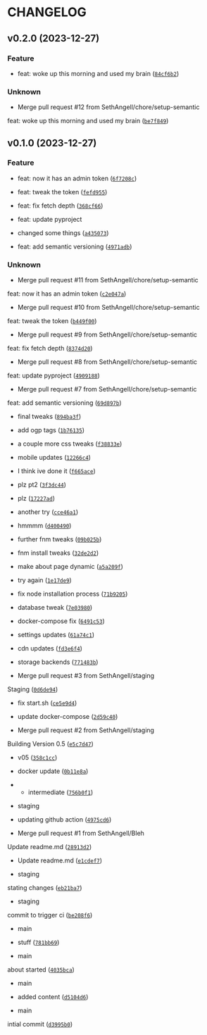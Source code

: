 # CHANGELOG



## v0.2.0 (2023-12-27)

### Feature

* feat: woke up this morning and used my brain ([`84cf6b2`](https://github.com/SethAngell/TownsleyComic/commit/84cf6b2e8dbdb58fb952c3282f41d137881e25fb))

### Unknown

* Merge pull request #12 from SethAngell/chore/setup-semantic

feat: woke up this morning and used my brain ([`be7f849`](https://github.com/SethAngell/TownsleyComic/commit/be7f849e804ee47eca80c0a9f3c9e4654a985993))


## v0.1.0 (2023-12-27)

### Feature

* feat: now it has an admin token ([`6f7208c`](https://github.com/SethAngell/TownsleyComic/commit/6f7208c77da9618db009b600c2bdd20d71280e14))

* feat: tweak the token ([`fefd955`](https://github.com/SethAngell/TownsleyComic/commit/fefd95592f304e2460bf58affeaa3f689b9a420d))

* feat: fix fetch depth ([`368cf66`](https://github.com/SethAngell/TownsleyComic/commit/368cf66260486deb273df7219407cb04d9ec9620))

* feat: update pyproject

- changed some things ([`a435073`](https://github.com/SethAngell/TownsleyComic/commit/a435073d5d0b5609058fe6664079752d349db915))

* feat: add semantic versioning ([`4971adb`](https://github.com/SethAngell/TownsleyComic/commit/4971adbd53b6e8ad634ef969bcf0e9506f0fb21a))

### Unknown

* Merge pull request #11 from SethAngell/chore/setup-semantic

feat: now it has an admin token ([`c2e047a`](https://github.com/SethAngell/TownsleyComic/commit/c2e047a4be22b86f944e37f6124582a60b8265be))

* Merge pull request #10 from SethAngell/chore/setup-semantic

feat: tweak the token ([`b449f00`](https://github.com/SethAngell/TownsleyComic/commit/b449f00b4afae524d3fe0d7fbaa6d14d8c9c447b))

* Merge pull request #9 from SethAngell/chore/setup-semantic

feat: fix fetch depth ([`8374d20`](https://github.com/SethAngell/TownsleyComic/commit/8374d20c2b56a709c6cd1615ae8c3d48869dd18d))

* Merge pull request #8 from SethAngell/chore/setup-semantic

feat: update pyproject ([`4909188`](https://github.com/SethAngell/TownsleyComic/commit/4909188e76c2ee92ff938fafb30994d7c7e8a285))

* Merge pull request #7 from SethAngell/chore/setup-semantic

feat: add semantic versioning ([`69d897b`](https://github.com/SethAngell/TownsleyComic/commit/69d897b05a0697eb9c1a0915f2c1f0b5325214dc))

* final tweaks ([`894ba3f`](https://github.com/SethAngell/TownsleyComic/commit/894ba3ff17fe4087f480c73bb7e3eb7087a05fe2))

* add ogp tags ([`1b76135`](https://github.com/SethAngell/TownsleyComic/commit/1b76135e2d7624171acfe12d1e25974e7b916a2a))

* a couple more css tweaks ([`f38833e`](https://github.com/SethAngell/TownsleyComic/commit/f38833e848ae70122485ad9fb523bbb5c982905a))

* mobile updates ([`12266c4`](https://github.com/SethAngell/TownsleyComic/commit/12266c497492e09780b7f0090121af122a66a5f9))

* I think ive done it ([`f665ace`](https://github.com/SethAngell/TownsleyComic/commit/f665ace0952d37e2fd38f55f005e82b9c3dc9be0))

* plz pt2 ([`3f3dc44`](https://github.com/SethAngell/TownsleyComic/commit/3f3dc4464e24313f72516ec4881a8e91583d5ea3))

* plz ([`17227ad`](https://github.com/SethAngell/TownsleyComic/commit/17227adb1625e150f91bed85dc13e3fa6a53a176))

* another try ([`cce46a1`](https://github.com/SethAngell/TownsleyComic/commit/cce46a15ac2ee1dc9ebf339ee9c1edde110fd6fd))

* hmmmm ([`d400490`](https://github.com/SethAngell/TownsleyComic/commit/d4004903adfe08d1d8cdcb78463705ca76332df8))

* further fnm tweaks ([`09b025b`](https://github.com/SethAngell/TownsleyComic/commit/09b025bcd66deaaa613c7b633a0fb2a91b462f4c))

* fnm install tweaks ([`32de2d2`](https://github.com/SethAngell/TownsleyComic/commit/32de2d227db6b2eaeea83fe8d4d3308066befb74))

* make about page dynamic ([`a5a209f`](https://github.com/SethAngell/TownsleyComic/commit/a5a209f1ad812b0d56d371739f593b0504ac975a))

* try again ([`1e17de9`](https://github.com/SethAngell/TownsleyComic/commit/1e17de9febf1aa49e3c14268cb6b118b0f27a389))

* fix node installation process ([`71b9205`](https://github.com/SethAngell/TownsleyComic/commit/71b9205beeed0a454caff79dc0d5af24ea0b660b))

* database tweak ([`7e03980`](https://github.com/SethAngell/TownsleyComic/commit/7e039800f542bbe216a2aef915b5311f5c7d04ad))

* docker-compose fix ([`6491c53`](https://github.com/SethAngell/TownsleyComic/commit/6491c536b9dfe132d4d3abd3c33522b218cfdb84))

* settings updates ([`61a74c1`](https://github.com/SethAngell/TownsleyComic/commit/61a74c17cd37a4e2f98c13b11ccdd51cc455b464))

* cdn updates ([`fd3e6f4`](https://github.com/SethAngell/TownsleyComic/commit/fd3e6f4f7cad1be5688e4003aefd6fc88c0fdbe3))

* storage backends ([`771483b`](https://github.com/SethAngell/TownsleyComic/commit/771483be9381ec8e67e68f140343c8c2a6333aa4))

* Merge pull request #3 from SethAngell/staging

Staging ([`0d6de94`](https://github.com/SethAngell/TownsleyComic/commit/0d6de94808ec1db34de3a1a72943e87642dc72e1))

* fix start.sh ([`ce5e9d4`](https://github.com/SethAngell/TownsleyComic/commit/ce5e9d4bbd9dfd4cf5b67dfe396e1a07b3daf5c7))

* update docker-compose ([`2d59c40`](https://github.com/SethAngell/TownsleyComic/commit/2d59c40ee6f14985457b83f80c102d2c7493d75c))

* Merge pull request #2 from SethAngell/staging

Building Version 0.5 ([`e5c7d47`](https://github.com/SethAngell/TownsleyComic/commit/e5c7d479da35a23b00cb33c28f7deb5abd9480d9))

* v05 ([`358c1cc`](https://github.com/SethAngell/TownsleyComic/commit/358c1cc4f8d0c57271e32a314ed9508308679164))

* docker update ([`0b11e8a`](https://github.com/SethAngell/TownsleyComic/commit/0b11e8a757018c12416257fc2cfa7e333277a698))

* - intermediate ([`756b0f1`](https://github.com/SethAngell/TownsleyComic/commit/756b0f19c89f8d62422fb700327b3655a50bc00a))

* staging

- updating github action ([`4975cd6`](https://github.com/SethAngell/TownsleyComic/commit/4975cd6391e7740cac10485ee709974220597c1b))

* Merge pull request #1 from SethAngell/Bleh

Update readme.md ([`28913d2`](https://github.com/SethAngell/TownsleyComic/commit/28913d275290bcfd3aeab4515a2c75684406d5bf))

* Update readme.md ([`e1cdef7`](https://github.com/SethAngell/TownsleyComic/commit/e1cdef77c0d898c23f82845142a58e28e6a165d1))

* staging

stating changes ([`eb21ba7`](https://github.com/SethAngell/TownsleyComic/commit/eb21ba7e335553cb9fc076aeae58a525aa569621))

* staging

commit to trigger ci ([`be208f6`](https://github.com/SethAngell/TownsleyComic/commit/be208f6040c7d2545d34364bcea84f3d7fe7c238))

* main

- stuff ([`781bb69`](https://github.com/SethAngell/TownsleyComic/commit/781bb69e3085d2632235d68ab51a505a44365ef2))

* main

about started ([`4035bca`](https://github.com/SethAngell/TownsleyComic/commit/4035bca4b050d289bd07d2a63d067b85e3f6db74))

* main

- added content ([`d5104d6`](https://github.com/SethAngell/TownsleyComic/commit/d5104d659fcddf58cc02288960685daf3534d98d))

* main

intial commit ([`d3995b0`](https://github.com/SethAngell/TownsleyComic/commit/d3995b0dc84fd405d14be5329f3ffd862692dc6a))

